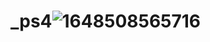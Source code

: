 # _ps4![1648508565716](https://user-images.githubusercontent.com/84465419/234936805-19f98765-34cf-4919-8ad1-f669d89a6cdf.jpg)
